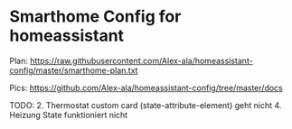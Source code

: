 Smarthome Config for homeassistant
=
Plan: https://raw.githubusercontent.com/Alex-ala/homeassistant-config/master/smarthome-plan.txt

Pics: https://github.com/Alex-ala/homeassistant-config/tree/master/docs

TODO:
2. Thermostat custom card (state-attribute-element) geht nicht
4. Heizung State funktioniert nicht

